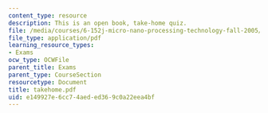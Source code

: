 ```yaml
---
content_type: resource
description: This is an open book, take-home quiz.
file: /media/courses/6-152j-micro-nano-processing-technology-fall-2005/e149927e6cc74aeded369c0a22eea4bf_takehome.pdf
file_type: application/pdf
learning_resource_types:
- Exams
ocw_type: OCWFile
parent_title: Exams
parent_type: CourseSection
resourcetype: Document
title: takehome.pdf
uid: e149927e-6cc7-4aed-ed36-9c0a22eea4bf
---
```

